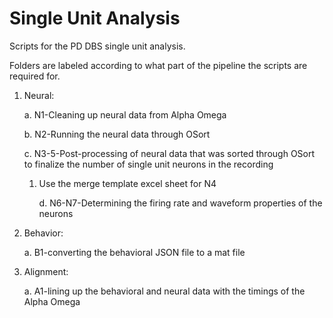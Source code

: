 # Single Unit Analysis
Scripts for the PD DBS single unit analysis.

Folders are labeled according to what part of the pipeline the scripts are required for.

1. Neural:

      a. N1-Cleaning up neural data from Alpha Omega

      b. N2-Running the neural data through OSort

      c. N3-5-Post-processing of neural data that was sorted through OSort to finalize the number of single unit neurons in the recording

   1. Use the merge template excel sheet for N4 

      d. N6-N7-Determining the firing rate and waveform properties of the neurons
   
3. Behavior:
   
      a. B1-converting the behavioral JSON file to a mat file
   
5. Alignment:

      a. A1-lining up the behavioral and neural data with the timings of the Alpha Omega
 
